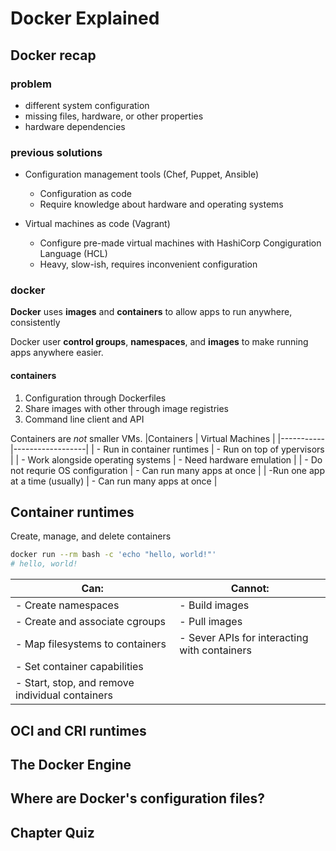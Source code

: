 # Docker Explained

## Docker recap

### problem

* different system configuration
* missing files, hardware, or other properties
* hardware dependencies

### previous solutions

* Configuration management tools (Chef, Puppet, Ansible)
  * Configuration as code
  * Require knowledge about hardware and operating systems

* Virtual machines as code (Vagrant)
  * Configure pre-made virtual machines with HashiCorp Congiguration Language (HCL)
  * Heavy, slow-ish, requires inconvenient configuration

### docker

**Docker** uses **images** and **containers**
    to allow apps to run anywhere, consistently

Docker user **control groups**, **namespaces**, and **images**
    to make running apps anywhere easier.

#### containers

1. Configuration through Dockerfiles
2. Share images with other through image registries
3. Command line client and API

Containers are *not* smaller VMs.
|Containers | Virtual Machines |
|-----------|------------------|
| - Run in container runtimes | - Run on top of ypervisors |
| - Work alongside operating systems | - Need hardware emulation |
| - Do not requrie OS configuration | - Can run many apps at once |
| -Run one app at a time (usually) | - Can run many apps at once |  

## Container runtimes

Create, manage, and delete containers

```bash
docker run --rm bash -c 'echo "hello, world!"'
# hello, world!
```

|Can: | Cannot: |
|----|--------|
| - Create namespaces | - Build images |
| - Create and associate cgroups | - Pull images |
| - Map filesystems to containers | - Sever APIs for interacting with containers |
| - Set container capabilities | |
| - Start, stop, and remove individual containers | |

## OCI and CRI runtimes

## The Docker Engine

## Where are Docker's configuration files?

## Chapter Quiz
